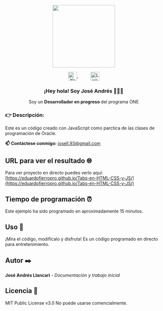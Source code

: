 <p align="center" width="300">
   <img align="center" width="200" src="https://i.ibb.co/JcBbMKD/circulo.png"/>

<p align="center">
    <a href="https://linkedin.com/in/jose-andres-llancari" style="margin: 0 20px;">
      <img align="center" src="https://raw.githubusercontent.com/rahuldkjain/github-profile-readme-generator/master/src/images/icons/Social/behance.svg" alt="Youtube - Eduardo Fierro Pro" height="28px" width="28px" />
    </a>
    <a href="https://www.linkedin.com/in/jose-andres-llancari/" target="blank" style="margin: 0 20px;">
      <img align="center" src="https://upload.wikimedia.org/wikipedia/commons/thumb/c/ca/LinkedIn_logo_initials.png/640px-LinkedIn_logo_initials.png" alt="Linkedin - Eduardo Fierro Pro" height="28px" width="28px" />
    </a>
</p>

<h3 align="center">¡Hey hola! Soy José Andrés 👨🏻‍💻</h3>
<p align="center">Soy un <strong>Desarrollador en progreso </strong> del programa ONE <br /></p>


<h3>👉 Descripción:</h3>
Este es un código creado con JavaScript como parctica de las clases de programación de Oracle.

<p><strong>📫 Contáctese conmigo:</strong> <a href="mailto:elcorreoquequieres@correo.com">josell.93@gmail.com</a></p> 


## URL para ver el resultado 🌐
Para ver proyecto en directo puedes verlo aquí:
[https://eduardofierropro.github.io/Tabs-en-HTML-CSS-y-JS/](https://eduardofierropro.github.io/Tabs-en-HTML-CSS-y-JS/)

## Tiempo de programación ⏰
Este ejemplo ha sido programado en aproximadamente 15 minutos.

## Uso 🚀
¡Mira el código, modifícalo y disfruta!
Es un código programado en directo para entretenimiento.


## Autor ✒️
**José Andrés Llancari** - *Documentación y trabajo inicial*


## Licencia 📄
MIT Public License v3.0
No puede usarse comencialmente.

